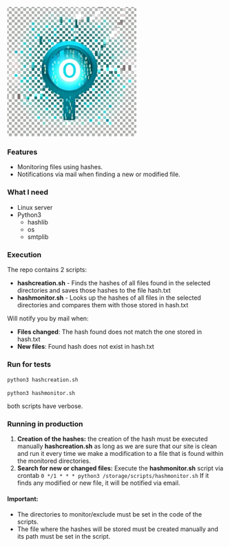 ![](https://github.com/elclay7/HashMonitor/blob/main/img/lupa.webp)

### Features

- Monitoring files using hashes.
- Notifications via mail when finding a new or modified file.

### What I need

+ Linux server
+ Python3
    + hashlib
    + os
    + smtplib

### Execution

The repo contains 2 scripts:

- **hashcreation.sh** - Finds the hashes of all files found in the selected directories and saves those hashes to the file hash.txt
- **hashmonitor.sh** - Looks up the hashes of all files in the selected directories and compares them with those stored in hash.txt

Will notify you by mail when:

- **Files changed**: The hash found does not match the one stored in hash.txt
- **New files**: Found hash does not exist in hash.txt

### Run for tests

`python3 hashcreation.sh`

`python3 hashmonitor.sh`

both scripts have verbose.

### Running in production

1. **Creation of the hashes:** the creation of the hash must be executed manually **hashcreation.sh** as long as we are sure that our site is clean and run it every time we make a modification to a file that is found within the monitored directories.
2. **Search for new or changed files:** Execute the **hashmonitor.sh** script via crontab
`0 */1 * * * python3 /storage/scripts/hashmonitor.sh`
If it finds any modified or new file, it will be notified via email.

#### Important:
- The directories to monitor/exclude must be set in the code of the scripts.
- The file where the hashes will be stored must be created manually and its path must be set in the script.
